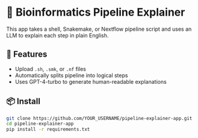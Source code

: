 # 🧬 Bioinformatics Pipeline Explainer

This app takes a shell, Snakemake, or Nextflow pipeline script and uses an LLM to explain each step in plain English.

## 🚀 Features
- Upload `.sh`, `.smk`, or `.nf` files
- Automatically splits pipeline into logical steps
- Uses GPT-4-turbo to generate human-readable explanations

## 📦 Install

```bash
git clone https://github.com/YOUR_USERNAME/pipeline-explainer-app.git
cd pipeline-explainer-app
pip install -r requirements.txt

